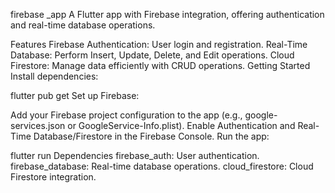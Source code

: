 firebase _app
A Flutter app with Firebase integration, offering authentication and real-time database operations.

Features
Firebase Authentication: User login and registration.
Real-Time Database: Perform Insert, Update, Delete, and Edit operations.
Cloud Firestore: Manage data efficiently with CRUD operations.
Getting Started
Install dependencies:


flutter pub get
Set up Firebase:

Add your Firebase project configuration to the app (e.g., google-services.json or GoogleService-Info.plist).
Enable Authentication and Real-Time Database/Firestore in the Firebase Console.
Run the app:


flutter run
Dependencies
firebase_auth: User authentication.
firebase_database: Real-time database operations.
cloud_firestore: Cloud Firestore integration.
